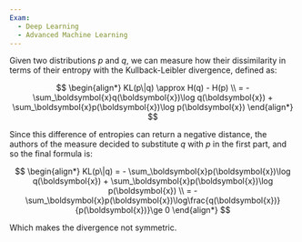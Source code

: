 ```yaml
---
Exam:
  - Deep Learning
  - Advanced Machine Learning
---
```

Given two distributions $p$ and $q$, we can measure how their dissimilarity in terms of their entropy with the Kullback-Leibler divergence, defined as:

$$
\begin{align*}
KL(p\|q) \approx H(q) - H(p) \\
= - \sum_\boldsymbol{x}q(\boldsymbol{x})\log q(\boldsymbol{x}) + \sum_\boldsymbol{x}p(\boldsymbol{x})\log p(\boldsymbol{x})
\end{align*}
$$

Since this difference of entropies can return a negative distance, the authors of the measure decided to substitute $q$ with $p$ in the first part, and so the final formula is:

$$
\begin{align*}
KL(p\|q) = - \sum_\boldsymbol{x}p(\boldsymbol{x})\log q(\boldsymbol{x}) + \sum_\boldsymbol{x}p(\boldsymbol{x})\log p(\boldsymbol{x}) \\
= -\sum_\boldsymbol{x}p(\boldsymbol{x})\log\frac{q(\boldsymbol{x})}{p(\boldsymbol{x})}\ge 0
\end{align*}
$$

Which makes the divergence not symmetric. 